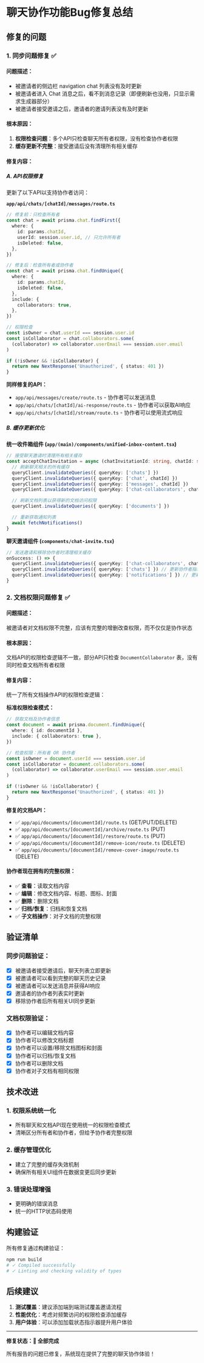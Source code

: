# 聊天协作功能Bug修复总结

## 修复的问题

### 1. 同步问题修复 ✅

#### 问题描述：

- 被邀请者的侧边栏 navigation chat 列表没有及时更新
- 被邀请者进入 Chat 消息之后，看不到消息记录（即便刷新也没用，只显示需求生成器部分）
- 被邀请者接受邀请之后，邀请者的邀请列表没有及时更新

#### 根本原因：

1. **权限检查问题**：多个API只检查聊天所有者权限，没有检查协作者权限
2. **缓存更新不完整**：接受邀请后没有清理所有相关缓存

#### 修复内容：

##### A. API权限修复

更新了以下API以支持协作者访问：

**`app/api/chats/[chatId]/messages/route.ts`**

```typescript
// 修复前：只检查所有者
const chat = await prisma.chat.findFirst({
  where: {
    id: params.chatId,
    userId: session.user.id, // 只允许所有者
    isDeleted: false,
  },
})

// 修复后：检查所有者或协作者
const chat = await prisma.chat.findUnique({
  where: {
    id: params.chatId,
    isDeleted: false,
  },
  include: {
    collaborators: true,
  },
})

// 权限检查
const isOwner = chat.userId === session.user.id
const isCollaborator = chat.collaborators.some(
  (collaborator) => collaborator.userEmail === session.user.email
)

if (!isOwner && !isCollaborator) {
  return new NextResponse('Unauthorized', { status: 401 })
}
```

**同样修复的API：**

- `app/api/messages/create/route.ts` - 协作者可以发送消息
- `app/api/chats/[chatId]/ai-response/route.ts` - 协作者可以获取AI响应
- `app/api/chats/[chatId]/stream/route.ts` - 协作者可以使用流式响应

##### B. 缓存更新优化

**统一收件箱组件 (`app/(main)/components/unified-inbox-content.tsx`)**

```typescript
// 接受聊天邀请时清理所有相关缓存
const acceptChatInvitation = async (chatInvitationId: string, chatId: string) => {
  // 刷新聊天相关的所有缓存
  queryClient.invalidateQueries({ queryKey: ['chats'] })
  queryClient.invalidateQueries({ queryKey: ['chat', chatId] })
  queryClient.invalidateQueries({ queryKey: ['messages', chatId] })
  queryClient.invalidateQueries({ queryKey: ['chat-collaborators', chatId] })

  // 刷新文档列表以获得新的文档访问权限
  queryClient.invalidateQueries({ queryKey: ['documents'] })

  // 重新获取通知列表
  await fetchNotifications()
}
```

**聊天邀请组件 (`components/chat-invite.tsx`)**

```typescript
// 发送邀请和移除协作者时清理相关缓存
onSuccess: () => {
  queryClient.invalidateQueries({ queryKey: ['chat-collaborators', chatId] })
  queryClient.invalidateQueries({ queryKey: ['chats'] }) // 更新协作者指示器
  queryClient.invalidateQueries({ queryKey: ['notifications'] }) // 更新通知
}
```

### 2. 文档权限问题修复 ✅

#### 问题描述：

被邀请者对文档权限不完整，应该有完整的增删改查权限，而不仅仅是协作状态

#### 根本原因：

文档API的权限检查逻辑不一致，部分API只检查 `DocumentCollaborator` 表，没有同时检查文档所有者权限

#### 修复内容：

统一了所有文档操作API的权限检查逻辑：

**标准权限检查模式：**

```typescript
// 获取文档及协作者信息
const document = await prisma.document.findUnique({
  where: { id: documentId },
  include: { collaborators: true },
})

// 检查权限：所有者 OR 协作者
const isOwner = document.userId === session.user.id
const isCollaborator = document.collaborators.some(
  (collaborator) => collaborator.userEmail === session.user.email
)

if (!isOwner && !isCollaborator) {
  return new NextResponse('Unauthorized', { status: 401 })
}
```

**修复的文档API：**

- ✅ `app/api/documents/[documentId]/route.ts` (GET/PUT/DELETE)
- ✅ `app/api/documents/[documentId]/archive/route.ts` (PUT)
- ✅ `app/api/documents/[documentId]/restore/route.ts` (PUT)
- ✅ `app/api/documents/[documentId]/remove-icon/route.ts` (DELETE)
- ✅ `app/api/documents/[documentId]/remove-cover-image/route.ts` (DELETE)

#### 协作者现在拥有的完整权限：

- ✅ **查看**：读取文档内容
- ✅ **编辑**：修改文档内容、标题、图标、封面
- ✅ **删除**：删除文档
- ✅ **归档/恢复**：归档和恢复文档
- ✅ **子文档操作**：对子文档的完整权限

## 验证清单

### 同步问题验证：

- [x] 被邀请者接受邀请后，聊天列表立即更新
- [x] 被邀请者可以看到完整的聊天历史记录
- [x] 被邀请者可以发送消息并获得AI响应
- [x] 邀请者的协作者列表实时更新
- [x] 移除协作者后所有相关UI同步更新

### 文档权限验证：

- [x] 协作者可以编辑文档内容
- [x] 协作者可以修改文档标题
- [x] 协作者可以设置/移除文档图标和封面
- [x] 协作者可以归档/恢复文档
- [x] 协作者可以删除文档
- [x] 协作者对子文档有相同权限

## 技术改进

### 1. 权限系统统一化

- 所有聊天和文档API现在使用统一的权限检查模式
- 清晰区分所有者和协作者，但给予协作者完整权限

### 2. 缓存管理优化

- 建立了完整的缓存失效机制
- 确保所有相关UI组件在数据变更后同步更新

### 3. 错误处理增强

- 更明确的错误消息
- 统一的HTTP状态码使用

## 构建验证

所有修复通过构建验证：

```bash
npm run build
# ✓ Compiled successfully
# ✓ Linting and checking validity of types
```

## 后续建议

1. **测试覆盖**：建议添加端到端测试覆盖邀请流程
2. **性能优化**：考虑对频繁访问的权限检查添加缓存
3. **用户体验**：可以添加加载状态指示器提升用户体验

---

**修复状态：🎉 全部完成**

所有报告的问题已修复，系统现在提供了完整的聊天协作体验！
